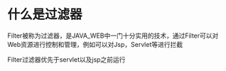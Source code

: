 # 什么是过滤器  
Filter被称为过滤器，是JAVA_WEB中一门十分实用的技术，通过Filter可以对Web资源进行控制和管理，例如可以对Jsp，Servlet等进行拦截  

Filter过滤器优先于servlet以及jsp之前运行
